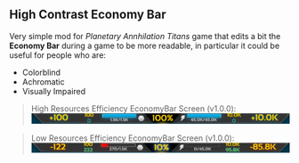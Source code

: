## High Contrast Economy Bar

Very simple mod for *Planetary Annhilation Titans* game that edits a bit the **Economy Bar** during a game to be more readable, in particular it could be useful for people who are:
- Colorblind
- Achromatic
- Visually Impaired

> High Resources Efficiency EconomyBar Screen (v1.0.0):
![High Efficiency Economy Bar](https://github.com/Romans96/pa_highcontrast-economybar/blob/master/images/img_higheff_v1.0.0.png)

> Low Resources Efficiency EconomyBar Screen (v1.0.0):
![Low Efficiency Economy Bar](https://github.com/Romans96/pa_highcontrast-economybar/blob/master/images/img_loweff_v1.0.0.png)